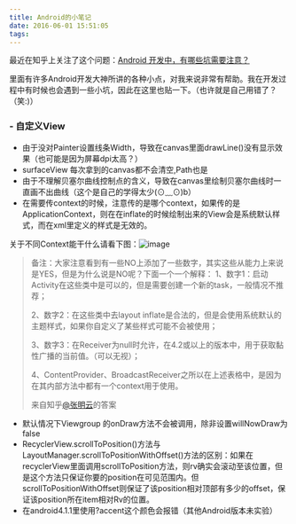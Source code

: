 ```yaml
---
title: Android的小笔记
date: 2016-06-01 15:51:05
tags:
---
```

最近在知乎上关注了这个问题：[Android 开发中，有哪些坑需要注意？](https://www.zhihu.com/question/27818921)

里面有许多Android开发大神所讲的各种小点，对我来说非常有帮助。我在开发过程中有时候也会遇到一些小坑，因此在这里也贴一下。（也许就是自己用错了？（笑:)）

<!-- more -->

### - 自定义View

- 由于没对Painter设置线条Width，导致在canvas里面drawLine()没有显示效果（也可能是因为屏幕dpi太高？）
- surfaceView 每次拿到的canvas都不会清空,Path也是
- 由于不理解贝塞尔曲线控制点的含义，导致在canvas里绘制贝塞尔曲线时一直画不出曲线（这个是自己的学得太少(⊙﹏⊙)b）
- 在需要传context的时候，注意传的是哪个context，如果传的是ApplicationContext，则在在inflate的时候绘制出来的View会是系统默认样式，而在xml里定义的样式是无效的。

关于不同Context能干什么请看下图：![image](https://pic2.zhimg.com/9be7e8e2d05cd088fb79d22b211fdaad_b.png)
> 备注：大家注意看到有一些NO上添加了一些数字，其实这些从能力上来说是YES，但是为什么说是NO呢？下面一个一个解释：
> 1、数字1：启动Activity在这些类中是可以的，但是需要创建一个新的task，一般情况不推荐；
> 
> 2、数字2：在这些类中去layout inflate是合法的，但是会使用系统默认的主题样式，如果你自定义了某些样式可能不会被使用；
> 
> 3、数字3：在Receiver为null时允许，在4.2或以上的版本中，用于获取黏性广播的当前值。（可以无视）；
> 
> 4、ContentProvider、BroadcastReceiver之所以在上述表格中，是因为在其内部方法中都有一个context用于使用。
> 
> 来自知乎[@张明云](https://www.zhihu.com/people/zhang-ming-yun-88)的答案

- 默认情况下Viewgroup 的onDraw方法不会被调用，除非设置willNowDraw为false
- RecyclerView.scrollToPosition()方法与LayoutManager.scrollToPositionWithOffset()方法的区别：如果在recyclerView里面调用scrollToPosition方法，则rv确实会滚动至该位置，但是这个方法只保证你要的position在可见范围内。但scrollToPositionWithOffset则保证了该position相对顶部有多少的offset，保证该position所在item相对Rv的位置。
- 在android4.1.1里使用?accent这个颜色会报错（其他Android版本未实验）